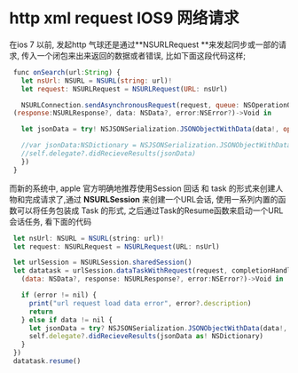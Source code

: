 # http xml request IOS9 网络请求

在ios 7 以前, 发起http 气球还是通过**NSURLRequest **来发起同步或一部的请求, 传入一个闭包来出来返回的数据或者错误, 比如下面这段代码这样;

```js
 func onSearch(url:String) { 
   let nsUrl: NSURL = NSURL(string: url)!
   let request: NSURLRequest = NSURLRequest(URL: nsUrl)

   NSURLConnection.sendAsynchronousRequest(request, queue: NSOperationQueue.mainQueue(), completionHandler: {
 (response:NSURLResponse?, data: NSData?, error:NSError?)->Void in

   let jsonData = try! NSJSONSerialization.JSONObjectWithData(data!, options: NSJSONReadingOptions.MutableContainers) as! NSDictionary

   //var jsonData:NSDictionary = NSJSONSerialization.JSONObjectWithData(data, options:NSJSONReadingOptions.MutableContainers) as! NSDictionary
   //self.delegate?.didRecieveResults(jsonData)
   })
 }
```

而新的系统中, apple 官方明确地推荐使用Session 回话 和 task 的形式来创建人物和完成请求了,通过 **NSURLSession** 来创建一个URL会话, 使用一系列内置的函数可以将任务包装成 Task 的形式, 之后通过Task的Resume函数来启动一个URL会话任务, 看下面的代码

```javascript
 let nsUrl: NSURL = NSURL(string: url)! 
 let request: NSURLRequest = NSURLRequest(URL: nsUrl)

 let urlSession = NSURLSession.sharedSession()
 let datatask = urlSession.dataTaskWithRequest(request, completionHandler: {
   (data: NSData?, response: NSURLResponse?, error:NSError?)->Void in

   if (error != nil) {
     print("url request load data error", error?.description)
     return
   } else if data != nil {
     let jsonData = try? NSJSONSerialization.JSONObjectWithData(data!, options:         NSJSONReadingOptions.MutableContainers)
     self.delegate?.didRecieveResults(jsonData as! NSDictionary)
   }
 })
 datatask.resume()
```





























 

